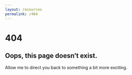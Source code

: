 ```yaml
---
layout: resources
permalink: /404
---
```


<div class="error">
	<h1>404</h1>
	<h2>Oops, this page doesn’t exist.</h2>
	<p>Allow me to direct you back to something a bit more exciting.</p>
</div>